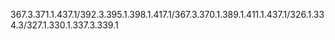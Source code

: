 367.3.371.1.437.1/392.3.395.1.398.1.417.1/367.3.370.1.389.1.411.1.437.1/326.1.334.3/327.1.330.1.337.3.339.1
